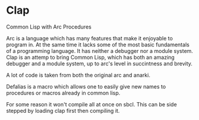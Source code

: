 Clap
====

Common Lisp with Arc Procedures

Arc is a language which has many features that make it enjoyable to program in. At the same time it lacks some of the most basic fundamentals of a programming language. It has neither a debugger nor a module system. Clap is an attemp to bring Common Lisp, which has both an amazing debugger and a module system, up to arc's level in succintness and brevity.

A lot of code is taken from both the original arc and anarki.

Defalias is a macro which allows one to easily give new names to procedures or macros already in common lisp.

For some reason it won't compile all at once on sbcl. This can be side stepped by loading clap first then compiling it.